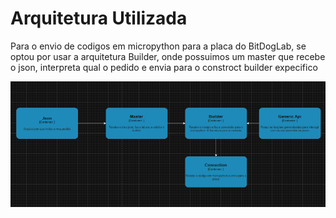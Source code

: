 # Arquitetura Utilizada

Para o envio de codigos em micropython para a placa do BitDogLab, se optou por usar a arquitetura Builder, onde possuimos um master que recebe o json, interpreta qual o pedido e envia para o constroct builder expecifico

![Desenho do estilo arquitetural usado](ArquiteturaBuilder.png)
